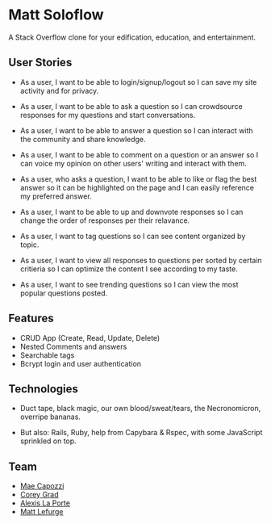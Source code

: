 # Matt Soloflow
A Stack Overflow clone for your edification, education, and entertainment.

## User Stories
- As a user, I want to be able to login/signup/logout so I can save my site activity and for privacy.

- As a user, I want to be able to ask a question so I can crowdsource responses for my questions and start conversations.

- As a user, I want to be able to answer a question so I can interact with the community and share knowledge.

- As a user, I want to be able to comment on a question or an answer so I can voice my opinion on other users' writing and interact with them.

- As a user, who asks a question, I want to be able to like or flag the best answer so it can be highlighted on the page and I can easily reference my preferred answer.

- As a user, I want to be able to up and downvote responses so I can change the order of responses per their relavance.

- As a user, I want to tag questions so I can see content organized by topic.

- As a user, I want to view all responses to questions per sorted by certain critieria so I can optimize the content I see according to my taste.

- As a user, I want to see trending questions so I can view the most popular questions posted.

## Features
* CRUD App (Create, Read, Update, Delete)
* Nested Comments and answers
* Searchable tags
* Bcrypt login and user authentication

## Technologies
* Duct tape, black magic, our own blood/sweat/tears, the Necronomicron, overripe bananas.

* But also: Rails, Ruby, help from Capybara & Rspec, with some JavaScript sprinkled on top.

## Team
* [Mae Capozzi](https://github.com/maecapozzi)
* [Corey Grad](https://github.com/cgrad01)
* [Alexis La Porte](https://github.com/aklap)
* [Matt Lefurge](https://github.com/mlefurge)
